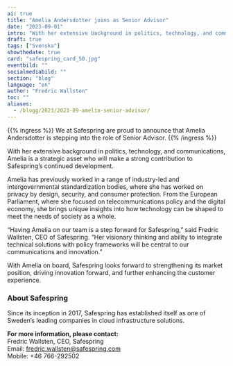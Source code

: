 ```yaml
---
ai: true
title: "Amelia Andersdotter joins as Senior Advisor"
date: "2023-09-01"
intro: "With her extensive background in politics, technology, and communications, Amelia is a strategic asset who will significantly contribute to Safespring’s continued development."
draft: true
tags: ["Svenska"]
showthedate: true
card: "safespring_card_50.jpg"
eventbild: ""
socialmediabild: ""
section: "blog"
language: "en"
author: "Fredric Wallsten"
toc: ""
aliases:
  - /blogg/2023/2023-09-amelia-senior-advisor/
---
```


{{% ingress %}}
We at Safespring are proud to announce that Amelia Andersdotter is stepping into the role of Senior Advisor.
{{% /ingress %}}

With her extensive background in politics, technology, and communications, Amelia is a strategic asset who will make a strong contribution to Safespring’s continued development.

Amelia has previously worked in a range of industry-led and intergovernmental standardization bodies, where she has worked on privacy by design, security, and consumer protection. From the European Parliament, where she focused on telecommunications policy and the digital economy, she brings unique insights into how technology can be shaped to meet the needs of society as a whole.

“Having Amelia on our team is a step forward for Safespring,” said Fredric Wallsten, CEO of Safespring. “Her visionary thinking and ability to integrate technical solutions with policy frameworks will be central to our communications and innovation.”

With Amelia on board, Safespring looks forward to strengthening its market position, driving innovation forward, and further enhancing the customer experience.

### About Safespring

Since its inception in 2017, Safespring has established itself as one of Sweden’s leading companies in cloud infrastructure solutions.

**For more information, please contact:**  
Fredric Wallsten, CEO, Safespring  
Email: fredric.wallsten@safespring.com  
Mobile: +46 766-292502
